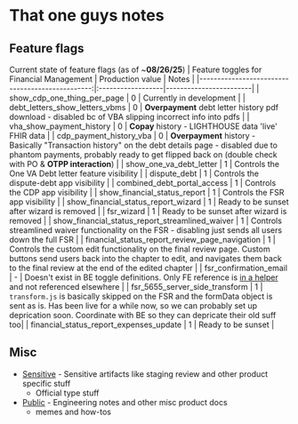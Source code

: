 # That one guys notes 


## Feature flags
Current state of feature flags (as of ~**08/26/25**)
| Feature toggles for Financial Management        | Production value  | Notes                  |
|------------------------------------------------:|:------------------|------------------------|
| show_cdp_one_thing_per_page                     | 0                 | Currently in development |
| debt_letters_show_letters_vbms                  | 0                 | **Overpayment** debt letter history pdf download - disabled bc of VBA slipping incorrect info into pdfs |
| vha_show_payment_history                        | 0                 | **Copay** history - LIGHTHOUSE data 'live' FHIR data |
| cdp_payment_history_vba                         | 0                 | **Overpayment** history - Basically "Transaction history" on the debt details page - disabled due to phantom payments, probably ready to get flipped back on (double check with PO & **OTPP interaction**) |
| show_one_va_debt_letter                         | 1                 | Controls the One VA Debt letter feature visibility |
| dispute_debt                                    | 1                 | Controls the dispute-debt app visibility |
| combined_debt_portal_access                     | 1                 | Controls the CDP app visibility |
| show_financial_status_report                    | 1                 | Controls the FSR app visibility |
| show_financial_status_report_wizard             | 1                 | Ready to be sunset after wizard is removed |
| fsr_wizard                                      | 1                 | Ready to be sunset after wizard is removed |
| show_financial_status_report_streamlined_waiver | 1                 | Controls streamlined waiver functionality on the FSR - disabling just sends all users down the full FSR |
| financial_status_report_review_page_navigation  | 1                 | Controls the custom edit functionality on the final review page. Custom buttons send users back into the chapter to edit, and navigates them back to the final review at the end of the edited chapter |
| fsr_confirmation_email                          | -                 | Doesn't exist in BE toggle definitions. Only FE reference is [in a helper](https://github.com/department-of-veterans-affairs/vets-website/blob/main/src/applications/financial-status-report/utils/helpers.js#L24-L25) and not referenced elsewhere |
| fsr_5655_server_side_transform                  | 1                 | `transform.js` is basically skipped on the FSR and the formData object is sent as is. Has been live for a while now, so we can probably set up deprication soon. Coordinate with BE so they can depricate their old suff too|
| financial_status_report_expenses_update         | 1                 | Ready to be sunset |


## Misc 
- [Sensitive](https://github.com/department-of-veterans-affairs/va.gov-team-sensitive/tree/master/teams/vsa/teams/benefits-memorials-2) -  Sensitive artifacts like staging review and other product specific stuff
  - Official type stuff
- [Public](https://github.com/department-of-veterans-affairs/va.gov-team/tree/master/teams/benefits-portfolio/benefits-memorials-2) - Engineering notes and other misc product docs
  - memes and how-tos
